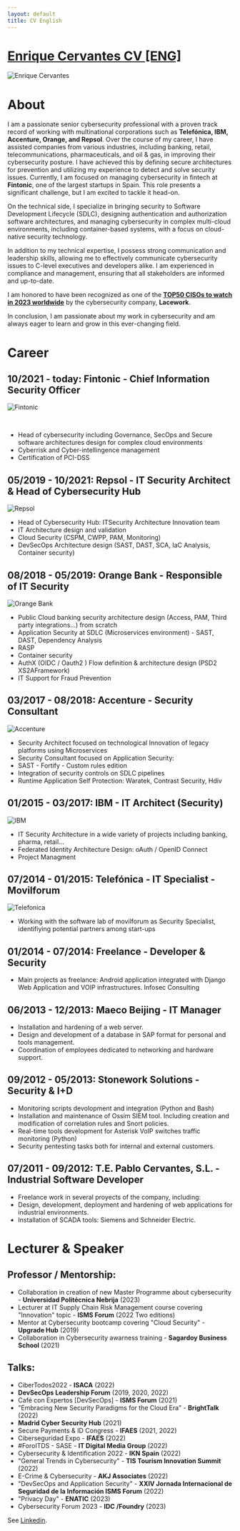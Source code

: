 ```yaml
---
layout: default
title: CV English
---
```


# [Enrique Cervantes CV [ENG]](https://www.linkedin.com/in/enriquecervantes/)

![Enrique Cervantes](/assets/img/fotoAbout.png)

# About

I am a passionate senior cybersecurity professional with a proven track record of working with multinational corporations such as **Telefónica, IBM, Accenture, Orange, and Repsol**. Over the course of my career, I have assisted companies from various industries, including banking, retail, telecommunications, pharmaceuticals, and oil & gas, in improving their cybersecurity posture. I have achieved this by defining secure architectures for prevention and utilizing my experience to detect and solve security issues.
Currently, I am focused on managing cybersecurity in fintech at **Fintonic**, one of the largest startups in Spain. This role presents a significant challenge, but I am excited to tackle it head-on.

On the technical side, I specialize in bringing security to Software Development Lifecycle (SDLC), designing authentication and authorization software architectures, and managing cybersecurity in complex multi-cloud environments, including container-based systems, with a focus on cloud-native security technology.

In addition to my technical expertise, I possess strong communication and leadership skills, allowing me to effectively communicate cybersecurity issues to C-level executives and developers alike. I am experienced in compliance and management, ensuring that all stakeholders are informed and up-to-date.

I am honored to have been recognized as one of the [**TOP50 CISOs to watch in 2023 worldwide**](https://www.lacework.com/blog/50-cisos-to-watch/) by the cybersecurity company, **Lacework**.

In conclusion, I am passionate about my work in cybersecurity and am always eager to learn and grow in this ever-changing field.

# Career

## 10/2021 - today: Fintonic - Chief Information Security Officer

![Fintonic](/assets/img/fintonic.png#left)

<br>

- Head of cybersecurity including Governance, SecOps and Secure software architectures design for
complex cloud environments
- Cyberrisk and Cyber-intellingence management
- Certification of PCI-DSS

## 05/2019 - 10/2021: Repsol - IT Security Architect & Head of Cybersecurity Hub
![Repsol](/assets/img/repsol.png#left)
- Head of Cybersecurity Hub: ITSecurity Architecture Innovation team
- IT Architecture design and validation
- Cloud Security (CSPM, CWPP, PAM, Monitoring)
- DevSecOps Architecture design (SAST, DAST, SCA, IaC Analysis, Container security)

## 08/2018 - 05/2019: Orange Bank - Responsible of IT Security
![Orange Bank](/assets/img/ob.png#left)
- Public Cloud banking security architecture design (Access, PAM, Third party integrations...) from scratch
- Application Security at SDLC (Microservices environment) - SAST, DAST, Dependency Analysis
- RASP
- Container security
- AuthX (OIDC / Oauth2 ) Flow definition & architecture design (PSD2 XS2AFramework)
- IT Support for Fraud Prevention

## 03/2017 - 08/2018: Accenture - Security Consultant
![Accenture](/assets/img/accenture.png#left)
- Security Architect focused on technological Innovation of legacy platforms using Microservices
- Security Consultant focused on Application Security:
- SAST - Fortify - Custom rules edition
- Integration of security controls on SDLC pipelines
- Runtime Application Self Protection: Waratek, Contrast Security, Hdiv

## 01/2015 - 03/2017: IBM - IT Architect (Security)
![IBM](/assets/img/ibm.png#left)
- IT Security Architecture in a wide variety of projects including banking, pharma, retail...
- Federated Identity Architecture Design: oAuth / OpenID Connect
- Project Managment

## 07/2014 - 01/2015: Telefónica - IT Specialist - Movilforum
![Telefonica](/assets/img/telefonica.png#left)
- Working with the software lab of movilforum as Security Specialist, identifiying potential partners
among start-ups 

## 01/2014 - 07/2014: Freelance - Developer & Security

- Main projects as freelance:
Android application integrated with Django Web Application and VOIP infrastructures.
Infosec Consulting

## 06/2013 - 12/2013: Maeco Beijing - IT Manager

- Installation and hardening of a web server.
- Design and development of a database in SAP format for personal and tools management.
- Coordination of employees dedicated to networking and hardware support.

## 09/2012 - 05/2013: Stonework Solutions - Security & I+D

- Monitoring scripts devolopment and integration (Python and Bash)
- Installation and maintenance of Ossim SIEM tool. Including creation and modification of
correlation rules and Snort policies.
- Real-time tools development for Asterisk VoIP switches traffic monitoring (Python)
- Security pentesting tasks both for internal and external customers.

## 07/2011 - 09/2012: T.E. Pablo Cervantes, S.L. - Industrial Software Developer

- Freelance work in several proyects of the company, including:
- Design, development, deployment and hardening of web applications for industrial
environments.
- Installation of SCADA tools: Siemens and Schneider Electric.


# Lecturer & Speaker

## Professor / Mentorship:
- Collaboration in creation of new Master Programme about cybersecurity - **Universidad Politécnica Nebrija** (2023)
- Lecturer at IT Supply Chain Risk Management course covering "Innovation" topic - **ISMS Forum** (2022 Two editions)
- Mentor at Cybersecurity bootcamp covering "Cloud Security" - **Upgrade Hub** (2019)
- Collaboration in Cybersecurity awarness training - **Sagardoy Business School** (2021)


## Talks:
- CiberTodos2022 - **ISACA** (2022)
- **DevSecOps Leadership Forum** (2019, 2020, 2022)
- Café con Expertos [DevSecOps] - **ISMS Forum** (2021)
- "Embracing New Security Paradigms for the Cloud Era" - **BrightTalk** (2022)
- **Madrid Cyber Security Hub** (2021)
- Secure Payments & ID Congress - **IFAES** (2021, 2022)
- Ciberseguridad Expo - **IFAES** (2022)
- #ForoITDS - SASE - **IT Digital Media Group** (2022)
- Cybersecurity & Identification 2022 - **IKN Spain** (2022)
- "General Trends in Cybersecurity" - **TIS Tourism Innovation Summit** (2022)
- E-Crime & Cybersecurity - **AKJ Associates** (2022)
- "DevSecOps and Application Security" - **XXIV Jornada Internacional de Seguridad de la Información ISMS Forum** (2022)
- "Privacy Day" - **ENATIC** (2023)
- Cybersecurity Forum 2023 - **IDC /Foundry** (2023)


See [Linkedin](https://www.linkedin.com/in/enriquecervantes/).